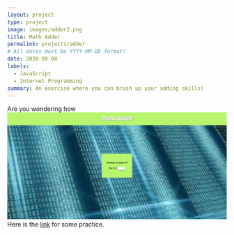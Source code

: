 ```yaml
---
layout: project
type: project
image: images/adder2.png
title: Math Adder
permalink: projects/adder
# All dates must be YYYY-MM-DD format!
date: 2020-09-08
labels:
  - JavaScript
  - Internet Programming
summary: An exercise where you can brush up your adding skills!
---
```

Are you wondering how 
<img class="ui image" src="../images/adder.png">
Here is the [link](http://daniel18.stem.ninja/math/math.html) for some practice.
